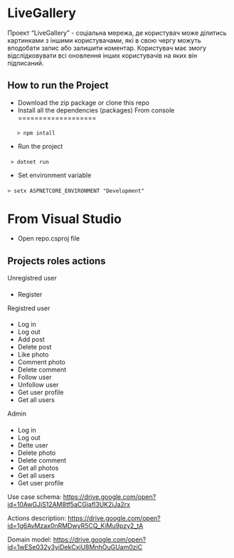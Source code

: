 

 LiveGallery
===================
Проект “LiveGallery” - соціальна мережа, де користувач може ділитись картинками з іншими користувачами,
які в свою чергу можуть вподобати запис або залишити коментар.
Користувач має змогу відслідковувати всі оновлення інших користувачів на яких він підписаний.

## How to run the Project
 - Download the zip package or clone this repo
 - Install all the dependencies (packages)
 From console
 ===================
####
       > npm intall

  - Run the project

####    
     > dotnet run

 - Set environment variable
####
    > setx ASPNETCORE_ENVIRONMENT "Development"
 From Visual Studio
 ===================

 - Open repo.csproj file 


## Projects roles actions

Unregistred user
####
 - Register
 
  Registred user
####
 - Log in
 - Log out
 - Add post
 - Delete post
 - Like photo
 - Comment photo
 - Delete comment
 - Follow user
 - Unfollow user
 - Get user profile
 - Get all users
 
  Admin
####
 - Log in
 - Log out
 - Delte user
 - Delete photo
 - Delete comment
 - Get all photos
 - Get all users
 - Get user profile
 
 Use case schema: https://drive.google.com/open?id=10AwGJiS12AM8tf5aCGjafl3UK2iJa2rx
 
 Actions description: https://drive.google.com/open?id=1g6AvMzax0nRMDwyR5CQ_KiMu9pzy2_tA
 
 Domain model: https://drive.google.com/open?id=1wESe032y3yiDekCxjU8MnhOuGUam0ziC

